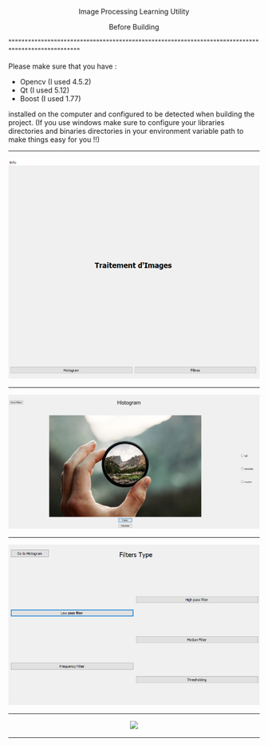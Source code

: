 <p align = "center">Image Processing Learning Utility</p>

<p align = "center"> Before Building </p>

<p align="center">
 
"""""""""""""""""""""""""""""""""""""""""""""""""""""""""""""""""""""""""""""""""""""""""""""""""""
</p>

Please make sure that you have :

 - Opencv (I used 4.5.2)
 - Qt (I used 5.12)
 - Boost (I used 1.77)
 
 installed on the computer and configured to be detected when building the project. (If you use windows make sure to configure your 
 libraries directories and binaries directories in your environment variable path to make things easy for you !!)
<p align="center">
 
********************************************************************************************************************
</p>

<p align = "center"> 
    <img src = "./readmeImages/mainWind.png"/>
</p>


<p align="center">
 
********************************************************************************************************************
</p>

<p align = "center"> 
    <img src = "./readmeImages/histogram.png"/>
</p>


<p align="center">
 
********************************************************************************************************************
</p>

<p align = "center"> 
    <img src = "./readmeImages/filteroptions.png"/>
</p>


<p align="center">
 
********************************************************************************************************************
</p>

<p align = "center"> 
    <img src = "./readmeImages/lplift.png"/>
</p>


<p align="center">
 
********************************************************************************************************************
</p>
